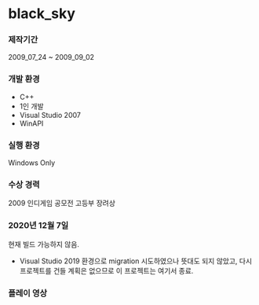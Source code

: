 # black_sky

### 제작기간
2009_07_24 ~ 2009_09_02

### 개발 환경
* C++
* 1인 개발
* Visual Studio 2007
* WinAPI

### 실행 환경
Windows Only

### 수상 경력
2009 인디게임 공모전 고등부 장려상

### 2020년 12월 7일
현재 빌드 가능하지 않음.
* Visual Studio 2019 환경으로 migration 시도하였으나 뜻대도 되지 않았고, 다시 프로젝트를 건들 계획은 없으므로 이 프로젝트는 여기서 종료.

### 플레이 영상
